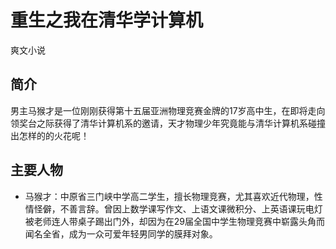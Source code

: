 # 重生之我在清华学计算机
爽文小说

## 简介
男主马猴才是一位刚刚获得第十五届亚洲物理竞赛金牌的17岁高中生，在即将走向领奖台之际获得了清华计算机系的邀请，天才物理少年究竟能与清华计算机系碰撞出怎样的的火花呢！

## 主要人物
- 马猴才：中原省三门峡中学高二学生，擅长物理竞赛，尤其喜欢近代物理，性情怪僻，不善言辞。曾因上数学课写作文、上语文课微积分、上英语课玩电灯被老师连人带桌子踢出门外，却因为在29届全国中学生物理竞赛中崭露头角而闻名全省，成为一众可爱年轻男同学的膜拜对象。
